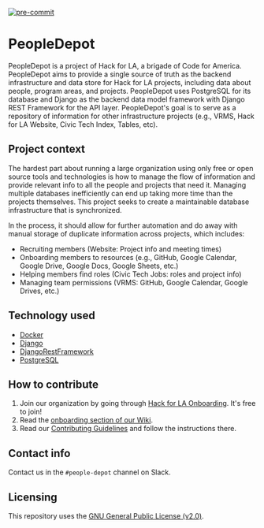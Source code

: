 [![pre-commit](https://img.shields.io/badge/pre--commit-enabled-brightgreen?logo=pre-commit&logoColor=white)](https://github.com/pre-commit/pre-commit)

# PeopleDepot

PeopleDepot is a project of Hack for LA, a brigade of Code for America. PeopleDepot aims to provide a single source of truth as the backend infrastructure and data store for Hack for LA projects, including data about people, program areas, and projects. PeopleDepot uses PostgreSQL for its database and Django as the backend data model framework with Django REST Framework for the API layer. PeopleDepot's goal is to serve as a repository of information for other infrastructure projects (e.g., VRMS, Hack for LA Website, Civic Tech Index, Tables, etc).

## Project context

The hardest part about running a large organization using only free or open source tools and technologies is how to manage the flow of information and provide relevant info to all the people and projects that need it. Managing multiple databases inefficiently can end up taking more time than the projects themselves. This project seeks to create a maintainable database infrastructure that is synchronized.

In the process, it should allow for further automation and do away with manual storage of duplicate information across projects, which includes:
- Recruiting members (Website: Project info and meeting times)
- Onboarding members to resources (e.g., GitHub, Google Calendar, Google Drive, Google Docs, Google Sheets, etc.)
- Helping members find roles (Civic Tech Jobs: roles and project info)
- Managing team permissions (VRMS: GitHub, Google Calendar, Google Drives, etc.)

## Technology used

- [Docker][docker-docs]
- [Django][django-docs]
- [DjangoRestFramework][drf-docs]
- [PostgreSQL][postgres-docs]

## How to contribute

1. Join our organization by going through [Hack for LA Onboarding][HfLA onboarding]. It's free to join!
2. Read the [onboarding section of our Wiki](https://github.com/hackforla/peopledepot/wiki/Developer-Onboarding).
3. Read our [Contributing Guidelines][contributing] and follow the instructions there.

## Contact info

Contact us in the `#people-depot` channel on Slack.

## Licensing

This repository uses the [GNU General Public License (v2.0)][licensing].

<!-- References section -->

[docker-docs]: https://www.postgresql.org/docs/
[django-docs]: https://docs.djangoproject.com/
[drf-docs]: https://www.django-rest-framework.org/tutorial/quickstart/
[postgres-docs]: https://www.postgresql.org/docs/
[contributing]: ./docs/contributing.md
[HfLA onboarding]: https://www.hackforla.org/getting-started
[licensing-a-repo]: https://docs.github.com/en/repositories/managing-your-repositorys-settings-and-features/customizing-your-repository/licensing-a-repository
[licensing]: ./LICENSE.md
